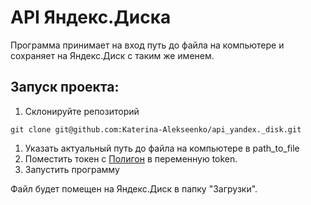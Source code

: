 # API Яндекс.Диска

Программа принимает на вход путь до файла на компьютере и сохраняет на Яндекс.Диск с таким же именем.

## Запуск проекта:

1. Склонируйте репозиторий
```
git clone git@github.com:Katerina-Alekseenko/api_yandex._disk.git
``` 
1. Указать актуальный путь до файла на компьютере в path_to_file
2. Поместить токен с [Полигон](https://yandex.ru/dev/disk/poligon/) в переменную token.
3. Запустить программу

Файл будет помещен на Яндекс.Диск в папку "Загрузки".

